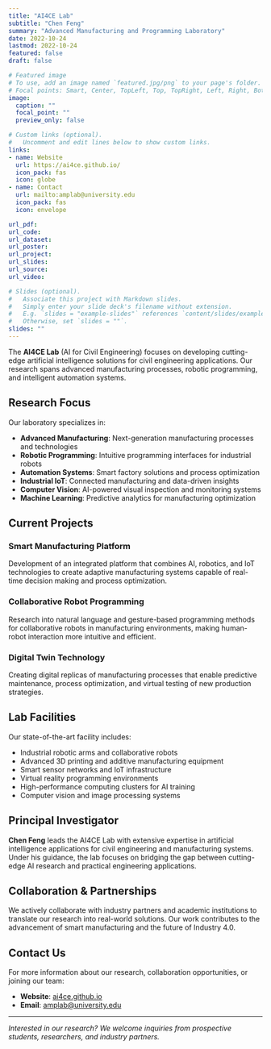 ```yaml
---
title: "AI4CE Lab"
subtitle: "Chen Feng"
summary: "Advanced Manufacturing and Programming Laboratory"
date: 2022-10-24
lastmod: 2022-10-24
featured: false
draft: false

# Featured image
# To use, add an image named `featured.jpg/png` to your page's folder.
# Focal points: Smart, Center, TopLeft, Top, TopRight, Left, Right, BottomLeft, Bottom, BottomRight.
image:
  caption: ""
  focal_point: ""
  preview_only: false

# Custom links (optional).
#   Uncomment and edit lines below to show custom links.
links:
- name: Website
  url: https://ai4ce.github.io/
  icon_pack: fas
  icon: globe
- name: Contact
  url: mailto:amplab@university.edu
  icon_pack: fas
  icon: envelope

url_pdf:
url_code:
url_dataset:
url_poster:
url_project:
url_slides:
url_source:
url_video:

# Slides (optional).
#   Associate this project with Markdown slides.
#   Simply enter your slide deck's filename without extension.
#   E.g. `slides = "example-slides"` references `content/slides/example-slides.md`.
#   Otherwise, set `slides = ""`.
slides: ""
---
```


The **AI4CE Lab** (AI for Civil Engineering) focuses on developing cutting-edge artificial intelligence solutions for civil engineering applications. Our research spans advanced manufacturing processes, robotic programming, and intelligent automation systems.

## Research Focus

Our laboratory specializes in:

- **Advanced Manufacturing**: Next-generation manufacturing processes and technologies
- **Robotic Programming**: Intuitive programming interfaces for industrial robots  
- **Automation Systems**: Smart factory solutions and process optimization
- **Industrial IoT**: Connected manufacturing and data-driven insights
- **Computer Vision**: AI-powered visual inspection and monitoring systems
- **Machine Learning**: Predictive analytics for manufacturing optimization

## Current Projects

### Smart Manufacturing Platform
Development of an integrated platform that combines AI, robotics, and IoT technologies to create adaptive manufacturing systems capable of real-time decision making and process optimization.

### Collaborative Robot Programming
Research into natural language and gesture-based programming methods for collaborative robots in manufacturing environments, making human-robot interaction more intuitive and efficient.

### Digital Twin Technology
Creating digital replicas of manufacturing processes that enable predictive maintenance, process optimization, and virtual testing of new production strategies.

## Lab Facilities

Our state-of-the-art facility includes:

- Industrial robotic arms and collaborative robots
- Advanced 3D printing and additive manufacturing equipment
- Smart sensor networks and IoT infrastructure
- Virtual reality programming environments
- High-performance computing clusters for AI training
- Computer vision and image processing systems

## Principal Investigator

**Chen Feng** leads the AI4CE Lab with extensive expertise in artificial intelligence applications for civil engineering and manufacturing systems. Under his guidance, the lab focuses on bridging the gap between cutting-edge AI research and practical engineering applications.

## Collaboration & Partnerships

We actively collaborate with industry partners and academic institutions to translate our research into real-world solutions. Our work contributes to the advancement of smart manufacturing and the future of Industry 4.0.

## Contact Us

For more information about our research, collaboration opportunities, or joining our team:

- **Website**: [ai4ce.github.io](https://ai4ce.github.io/)
- **Email**: [amplab@university.edu](mailto:amplab@university.edu)

---

*Interested in our research? We welcome inquiries from prospective students, researchers, and industry partners.*